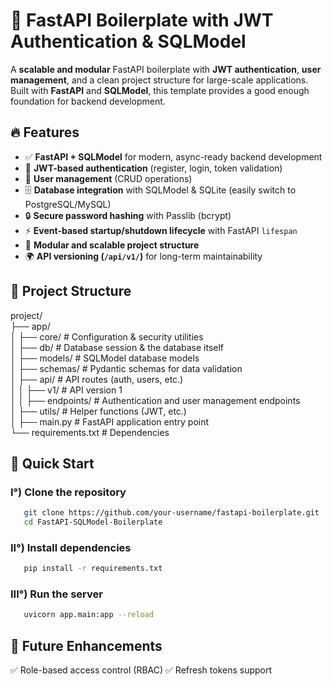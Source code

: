 # 🚀 FastAPI Boilerplate with JWT Authentication & SQLModel

A **scalable and modular** FastAPI boilerplate with **JWT authentication**, **user management**, and a clean project structure for large-scale applications. Built with **FastAPI** and **SQLModel**, this template provides a good enough foundation for backend development.

## 🔥 Features
- ✅ **FastAPI + SQLModel** for modern, async-ready backend development
- 🔐 **JWT-based authentication** (register, login, token validation)
- 👥 **User management** (CRUD operations)
- 🗄️ **Database integration** with SQLModel & SQLite (easily switch to PostgreSQL/MySQL)
- 🔒 **Secure password hashing** with Passlib (bcrypt)
- ⚡ **Event-based startup/shutdown lifecycle** with FastAPI `lifespan`
- 📂 **Modular and scalable project structure**
- 🌍 **API versioning (`/api/v1/`)** for long-term maintainability

## 📂 Project Structure

project/<br>
├── app/<br>
│   ├── core/               # Configuration & security utilities<br>
│   ├── db/                 # Database session & the database itself<br>
│   ├── models/             # SQLModel database models<br>
│   ├── schemas/            # Pydantic schemas for data validation<br>
│   ├── api/                # API routes (auth, users, etc.)<br>
│   │   ├── v1/             # API version 1<br>
│   │       ├── endpoints/  # Authentication and user management endpoints<br>
│   ├── utils/              # Helper functions (JWT, etc.)<br>
│   ├── main.py             # FastAPI application entry point<br>
└── requirements.txt        # Dependencies<br>

## 🚀 Quick Start

### I°) Clone the repository

```bash
   git clone https://github.com/your-username/fastapi-boilerplate.git
   cd FastAPI-SQLModel-Boilerplate
```

### II°) Install dependencies

```bash
   pip install -r requirements.txt
```

### III°) Run the server

```bash
   uvicorn app.main:app --reload
```

## 🎯 Future Enhancements

✅ Role-based access control (RBAC)
✅ Refresh tokens support